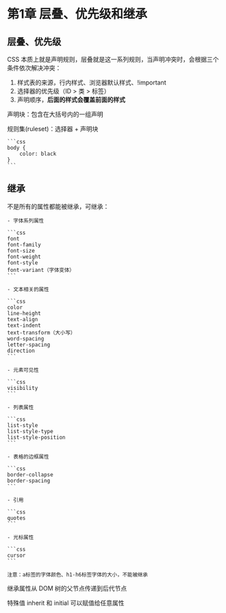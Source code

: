 # 第1章 层叠、优先级和继承

## 层叠、优先级

CSS 本质上就是声明规则，层叠就是这一系列规则，当声明冲突时，会根据三个条件依次解决冲突：

1. 样式表的来源，行内样式、浏览器默认样式、!important
2. 选择器的优先级（ID > 类 > 标签）
3. 声明顺序，**后面的样式会覆盖前面的样式**

声明块：包含在大括号内的一组声明

规则集(ruleset)：选择器 + 声明块

    ```css
    body {
        color: black
    }
    ```

## 继承

不是所有的属性都能被继承，可继承：

    - 字体系列属性

    ```css
    font
    font-family
    font-size
    font-weight
    font-style
    font-variant（字体变体）
    ```

    - 文本相关的属性

    ```css
    color
    line-height
    text-align
    text-indent
    text-transform（大小写）
    word-spacing
    letter-spacing
    direction
    ```

    - 元素可见性

    ```css
    visibility
    ```

    - 列表属性

    ```css
    list-style
    list-style-type
    list-style-position
    ```

    - 表格的边框属性

    ```css
    border-collapse
    border-spacing
    ```

    - 引用

    ```css
    quotes
    ```

    - 光标属性

    ```css
    cursor
    ```

    注意：a标签的字体颜色、h1-h6标签字体的大小，不能被继承

继承属性从 DOM 树的父节点传递到后代节点

特殊值 inherit 和 initial 可以赋值给任意属性
